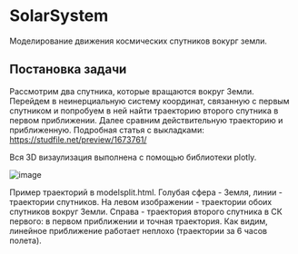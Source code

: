 # SolarSystem

Моделирование движения космических спутников вокург земли. 

## Постановка задачи
Рассмотрим два спутника, которые вращаются вокруг Земли. Перейдем в неинерциальную систему координат, связанную с первым спутником и попробуем в ней найти траекторию второго спутника в первом приближении. 
Далее сравним действительную траекторию и приближенную.
Подробная статья с выкладками: https://studfile.net/preview/1673761/

Вся 3D визаулизация выполнена с помощью библиотеки plotly.

![image](https://github.com/chesnokoff/SolarSystem/assets/65777684/e43fb45c-68c5-4779-809a-e84e82a3c25c)

Пример траекторий в modelsplit.html. Голубая сфера - Земля, линии - траектории спутников. На левом изображении - траектории обоих спутников вокруг Земли. Справа - траектория второго спутника в СК первого: в первом приближении и точная траектория. Как видим, линейное приближение работает неплохо (траектории за 6 часов полета).
